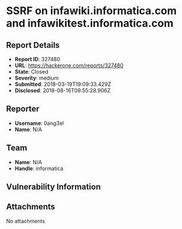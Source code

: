 # SSRF on infawiki.informatica.com and infawikitest.informatica.com

## Report Details
- **Report ID**: 327480
- **URL**: https://hackerone.com/reports/327480
- **State**: Closed
- **Severity**: medium
- **Submitted**: 2018-03-19T19:09:33.429Z
- **Disclosed**: 2018-08-16T09:55:28.906Z

## Reporter
- **Username**: 0ang3el
- **Name**: N/A

## Team
- **Name**: N/A
- **Handle**: informatica

## Vulnerability Information


## Attachments
No attachments
